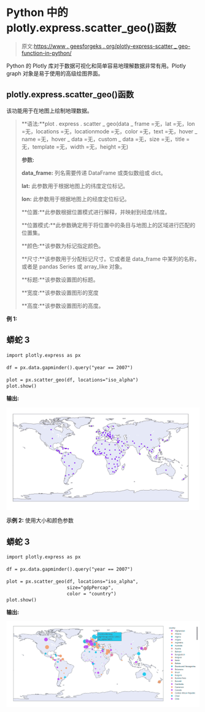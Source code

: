 # Python 中的 plotly.express.scatter_geo()函数

> 原文:[https://www . geesforgeks . org/plotly-express-scatter _ geo-function-in-python/](https://www.geeksforgeeks.org/plotly-express-scatter_geo-function-in-python/)

Python 的 Plotly 库对于数据可视化和简单容易地理解数据非常有用。Plotly graph 对象是易于使用的高级绘图界面。

## plotly.express.scatter_geo()函数

该功能用于在地图上绘制地理数据。

> **语法:**plot . express . scatter _ geo(data _ frame =无，lat =无，lon =无，locations =无，locationmode =无，color =无，text =无，hover _ name =无，hover _ data =无，custom _ data =无，size =无，title =无，template =无，width =无，height =无)
> 
> **参数:**
> 
> **data_frame:** 列名需要传递 DataFrame 或类似数组或 dict。
> 
> **lat:** 此参数用于根据地图上的纬度定位标记。
> 
> **lon:** 此参数用于根据地图上的经度定位标记。
> 
> **位置:**此参数根据位置模式进行解释，并映射到经度/纬度。
> 
> **位置模式:**此参数确定用于将位置中的条目与地图上的区域进行匹配的位置集。
> 
> **颜色:**该参数为标记指定颜色。
> 
> **尺寸:**该参数用于分配标记尺寸。它或者是 data_frame 中某列的名称，或者是 pandas Series 或 array_like 对象。
> 
> **标题:**该参数设置图的标题。
> 
> **宽度:**该参数设置图形的宽度
> 
> **高度:**该参数设置图形的高度。

**例 1:**

## 蟒蛇 3

```
import plotly.express as px

df = px.data.gapminder().query("year == 2007")

plot = px.scatter_geo(df, locations="iso_alpha")
plot.show()
```

**输出:**

![](img/ea9f2f9d7b16505100842c8743b58ee6.png)

**示例 2:** 使用大小和颜色参数

## 蟒蛇 3

```
import plotly.express as px

df = px.data.gapminder().query("year == 2007")

plot = px.scatter_geo(df, locations="iso_alpha",
                      size="gdpPercap",
                      color = "country")
plot.show()
```

**输出:**

![](img/18fb44281fed33139f25a41d94681621.png)